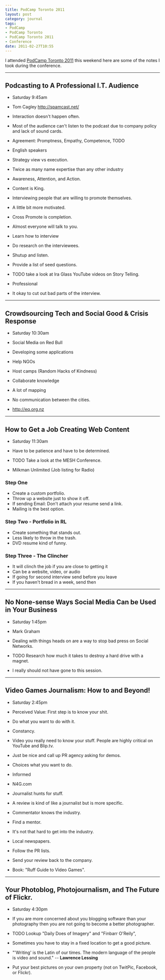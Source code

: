 ```yaml
---
title: PodCamp Toronto 2011
layout: post
category: journal
tags:
- PodCamp
- PodCamp Toronto
- PodCamp Toronto 2011
- Conference
date: 2011-02-27T10:55
---
```


I attended [PodCamp Toronto 2011](http://2011.podcamptoronto.org/) this weekend here are some of the notes I took during the conference.

---

## Podcasting to A Professional I.T. Audience ##

* Saturday 9:45am
* Tom Cagley <http://spamcast.net/>

* Interaction doesn't happen often.
* Most of the audience can't listen to the podcast due to company policy and lack of sound cards.
* Agreement: Promptness, Empathy, Competence, TODO
* English speakers
* Strategy view vs execution.
* Twice as many name expertise than any other industry
* Awareness, Attention, and Action. 
* Content is King. 
* Interviewing people that are willing to promote themselves.
* A little bit more motivated.
* Cross Promote is completion.
* Almost everyone will talk to you.
* Learn how to interview
* Do research on the interviewees.
* Shutup and listen.
* Provide a list of seed questions.
* TODO take a look at Ira Glass YouTube videos on Story Telling.
* Professional
* It okay to cut out bad parts of the interview.

---

## Crowdsourcing Tech and Social Good & Crisis Response ##

* Saturday 10:30am

* Social Media on Red Bull
* Developing some applications
* Help NGOs
* Host camps (Random Hacks of Kindness)
* Collaborate knowledge
* A lot of mapping
* No communication between the cities.
* <http://eq.org.nz>

---

## How to Get a Job Creating Web Content ##

* Saturday 11:30am

* Have to be patience and have to be determined.
* TODO Take a look at the MESH Conference.
* Milkman Unlimited (Job listing for Radio)

### Step One ###

* Create a custom portfolio.
* Throw up a website just to show it off.
* If sending Email: Don't attach your resume send a link.
* Mailing is the best option.

### Step Two - Portfolio in RL ###

* Create something that stands out. 
* Less likely to throw in the trash.
* DVD resume kind of funny.


### Step Three - The Clincher ###

* It will clinch the job if you are close to getting it
* Can be a website, video, or audio
* If going for second interview send before you leave
* If you haven't bread in a week, send then

---

## No None-sense Ways Social Media Can be Used in Your Business ##

* Saturday 1:45pm
* Mark Graham

* Dealing with things heads on are a way to stop bad press on Social Networks.
* TODO Research how much it takes to destroy a hard drive with a magnet.
* I really should not have gone to this session.

---

## Video Games Journalism: How to and Beyond! ##

* Saturday 2:45pm

* Perceived Value: First step is to know your shit.
* Do what you want to do with it.
* Constancy.
* Video you really need to know your stuff. People are highly critical on YouTube and Blip.tv.
* Just be nice and call up PR agency asking for demos.
* Choices what you want to do.
* Informed
* N4G.com
* Journalist hunts for stuff.
* A review is kind of like a journalist but is more specific.
* Commentator knows the industry.
* Find a mentor.
* It's not that hard to get into the industry.
* Local newspapers.
* Follow the PR lists.
* Send your review back to the company.
* Book: "Ruff Guide to Video Games".

---

## Your Photoblog, Photojournalism, and The Future of Flickr.

* Saturday 4:30pm

* If you are more concerned about you blogging software than your photography then you are not going to become a better photographer.
* TODO Lookup "Daily Does of Imagery" and "Finbarr O'Reily", 
* Sometimes you have to stay in a fixed location to get a good picture.
* "'Writing' is the Latin of our times. The modern language of the people is video and sound." -- **Lawrence Lessing**
* Put your best pictures on your own property (not on TwitPic, Facebook, or Flickr).
